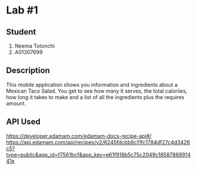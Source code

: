 # Lab #1

## Student
1. Neema Totonchi
2. A01307699

## Description
This mobile application shows you information and ingredients about a Mexican Taco Salad. You get to see how many it serves, the total caloriies, how long it takes to make and a list of all the ingredients plus the requires amount.

## API Used
https://developer.edamam.com/edamam-docs-recipe-api#/
https://api.edamam.com/api/recipes/v2/6245fdcbb8c11fc1784df27c4d3426c5?type=public&app_id=f7561bcf&app_key=e61f918b5c75c2049c1858786891441e